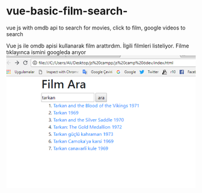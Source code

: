 # vue-basic-film-search-
vue js with omdb api to search for movies, click to film, google videos to search

Vue js ile omdb apisi kullanarak film arattırdım. İlgili filmleri listeliyor. Filme tıklayınca ismini googleda arıyor
![GitHub Logo](/ekrangoruntusu.png)
